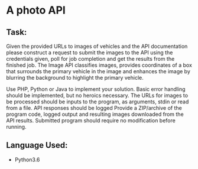# A photo API 

## Task:
Given the provided URLs to images of vehicles and the API documentation please construct a request to submit the images to the API using the credentials given, poll for job completion and get the results from the finished job.
The Image API classifies images, provides coordinates of a box that surrounds the primary vehicle in the image and enhances the image by blurring the background to highlight the primary vehicle.


Use PHP, Python or Java to implement your solution.
Basic error handling should be implemented, but no heroics necessary.
The URLs for images to be processed should be inputs to the program, as arguments, stdin or read from a file.
API responses should be logged
Provide a ZIP/archive of the program code, logged output and resulting images downloaded from the API results.
Submitted program should require no modification before running.

## Language Used:
- Python3.6
